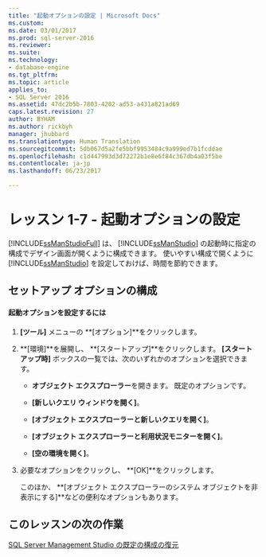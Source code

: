 ```yaml
---
title: "起動オプションの設定 | Microsoft Docs"
ms.custom: 
ms.date: 03/01/2017
ms.prod: sql-server-2016
ms.reviewer: 
ms.suite: 
ms.technology:
- database-engine
ms.tgt_pltfrm: 
ms.topic: article
applies_to:
- SQL Server 2016
ms.assetid: 47dc2b5b-7803-4202-ad53-a431a821ad69
caps.latest.revision: 27
author: BYHAM
ms.author: rickbyh
manager: jhubbard
ms.translationtype: Human Translation
ms.sourcegitcommit: 5db067d5a2fe5bbf9953484c9a999ed7b1fcddae
ms.openlocfilehash: c1d447993d3d72272b1e8e6f84c367db4a03f5be
ms.contentlocale: ja-jp
ms.lasthandoff: 06/23/2017

---
```

# <a name="lesson-1-7---set-the-startup-options"></a>レッスン 1-7 - 起動オプションの設定
[!INCLUDE[ssManStudioFull](../../includes/ssmanstudiofull-md.md)] は、 [!INCLUDE[ssManStudio](../../includes/ssmanstudio-md.md)] の起動時に指定の構成でデザイン画面が開くように構成できます。 使いやすい構成で開くように [!INCLUDE[ssManStudio](../../includes/ssmanstudio-md.md)] を設定しておけば、時間を節約できます。  
  
## <a name="configuring-startup-options"></a>セットアップ オプションの構成  
  
#### <a name="to-configure-startup-options"></a>起動オプションを設定するには  
  
1.  **[ツール]** メニューの **[オプション]**をクリックします。  
  
2.  **[環境]**を展開し、 **[スタートアップ]**をクリックします。 **[スタートアップ時]** ボックスの一覧では、次のいずれかのオプションを選択できます。  
  
    -   **オブジェクト エクスプローラー**を開きます。 既定のオプションです。  
  
    -   **[新しいクエリ ウィンドウを開く]**。  
  
    -   **[オブジェクト エクスプローラーと新しいクエリを開く]**。  
  
    -   **[オブジェクト エクスプローラーと利用状況モニターを開く]**。  
  
    -   **[空の環境を開く]**。  
  
3.  必要なオプションをクリックし、 **[OK]**をクリックします。  
  
    このほか、 **[オブジェクト エクスプローラーのシステム オブジェクトを非表示にする]**などの便利なオプションもあります。  
  
## <a name="next-task-in-lesson"></a>このレッスンの次の作業  
[SQL Server Management Studio の既定の構成の復元](../../tools/sql-server-management-studio/lesson-1-8-restore-the-default-sql-server-management-studio-configuration.md)  
  
  
  

